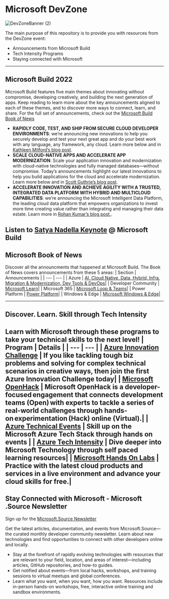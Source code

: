 # Microsoft DevZone
![DevZoneBanner (2)](https://user-images.githubusercontent.com/107423518/173961577-86c33bbf-baa7-4a50-9093-38bba24712cb.png)

The main purpose of this repository is to provide you with resources from the DevZone event:
- Announcements from Microsoft Build
- Tech Intensity Programs
- Staying connected with Microsoft




<!--

    | Header 1 | Header 2 |
    | ----| ---|
    |Loooooooooooooong item 1 | looooooooooong item 2 | 

    [Contact Us](mailto:usdev@microsoft.com)


- [Microsoft Azure Training Days :](#microsoft-azure-training-days)
  - ["Awesome" Field Contributions](#%22awesome%22-field-contributions)
  - [Azure Training Day - Baseline Events](#azure-training-day---baseline-events)
  - [| Azure Training Day - Baseline Events | Azure Training Day - Baseline Events FY20H2 |](#azure-training-day---baseline-events--azure-training-day---baseline-events-fy20h2)
  - [Learn AI-Knowledge Mining Bootcamp](#learn-ai-knowledge-mining-bootcamp)
  - [Microsoft GitHub Repos](#microsoft-github-repos)
  - [Microsoft Hands-on Labs](#microsoft-hands-on-labs)
  - [Other Assets](#other-assets)

---

-->
---
## Microsoft Build 2022
Microsoft Build features five main themes about innovating without compromise, developing creatively, and building the next generation of apps. Keep reading to learn more about the key announcements aligned to each of these themes, and to discover more ways to connect, learn, and share. For the full set of announcements, check out the [Microsoft Build Book of News](https://news.microsoft.com/build-2022-book-of-news/)

- **RAPIDLY CODE, TEST, AND SHIP FROM SECURE CLOUD DEVELOPER ENVIRONMENTS**: we’re announcing new innovations to help you securely develop and test your next great app and do your best work with any language, any framework, any cloud. Learn more below and in [Kathleen Mitford’s blog post](https://aka.ms/Build22/Theme1Blog). 
- **SCALE CLOUD-NATIVE APPS AND ACCELERATE APP MODERNIZATION**: Scale your application innovation and modernization with cloud-native technologies and fully managed databases—without compromise. Today’s announcements highlight our latest innovations to help you build applications for the cloud and accelerate modernization. Learn more below and in [Scott Guthrie’s blog post](https://aka.ms/Build22/Theme2Blog). 
- **ACCELERATE INNOVATION AND ACHIEVE AGILITY WITH A TRUSTED, INTEGRATED DATA PLATFORM WITH HYBRID AND MULTICLOUD CAPABILITIES**: we’re announcing the Microsoft Intelligent Data Platform, the leading cloud data platform that empowers organizations to invest more time creating value rather than integrating and managing their data estate. Learn more in [Rohan Kumar’s blog post.](https://azure.microsoft.com/en-us/blog/introducing-the-microsoft-intelligent-data-platform/).

Listen to [Satya Nadella Keynote](https://mybuild.microsoft.com/en-US/sessions/68db9504-7c75-4a73-8562-dbbd669a3e1f?source=sessions) @ Microsoft Build
---

## Microsoft Book of News 
Discover all the announcments that happened at Microsoft Build. The Book of News covers announcements from these 5 areas:
| Section | Announcements |
| --- | --- |
| Azure | [AI, Cloud Native, Data, Hybrid, Infra, Migration & Modernization, Dev Tools & DevOps](https://news.microsoft.com/build-2022-book-of-news/#a-11-azure-ai)|
| Developer Community | [Microsoft Learn](https://news.microsoft.com/build-2022-book-of-news/#a-21-microsoft-learn-)|
| Microsoft 365 | [Microsoft Loop & Teams](https://news.microsoft.com/build-2022-book-of-news/#a-31-microsoft-loop)|
| Power Platform | [Power Platform](https://news.microsoft.com/build-2022-book-of-news/#a-41-power-platform)|
| Windows & Edge | [Microsoft Windows & Edge](https://news.microsoft.com/build-2022-book-of-news/#a-51-microsoft-edge)|

---

## Discover. Learn. Skill through Tech Intensity
Learn with Microsoft through these programs to take your technical skills to the next level!
| Program | Details |
| --- | --- | 
| [Azure Innovation Challenge](https://aka.ms/azureinnovationchallenge) | If you like tackling tough biz problems and solving for complex technical scenarios in creative ways, then join the first Azure Innovation Challenge today|
| [Microsoft OpenHack](aka.ms/MSUSOpenHack) | Microsoft OpenHack is a developer-focused engagement that connects development teams (Open) with experts to tackle a series of real-world challenges through hands-on experimentation (Hack) online (Virtual).|
| [Azure Technical Events](aka.ms/azuretechevents) | Skill up on the Microsoft Azure Tech Stack through hands on events |
| [Azure Tech Intensity](aka.ms/azuretechintensity) | Dive deeper into Microsoft Technology through self paced learning resources|
| [Microsoft Hands On Labs](https://www.microsoft.com/handsonlabs) | Practice with the latest cloud products and services in a live environment and advance your cloud skills for free.|
---

## Stay Connected with Microsoft - Microsoft .Source Newsletter
Sign up for the [Microsoft.Source Newsletter](https://azure.microsoft.com/en-us/resources/join-the-azure-developer-community/)

Get the latest articles, documentation, and events from Microsoft.Source—the curated monthly developer community newsletter. Learn about new technologies and find opportunities to connect with other developers online and locally.

- Stay at the forefront of rapidly evolving technologies with resources that are relevant to your field, location, and areas of interest—including articles, GitHub repositories, and how-to guides.
- Get notified about events—from local hacks, workshops, and training sessions to virtual meetups and global conferences.
- Learn what you want, when you want, how you want. Resources include in-person hands-on workshops, free, interactive online training and sandbox environments.


<!--

 Command | Description | New |
| --------------------- | --------------------- | --|
| `git status` | List all *new or modified* files |
| `git diff` | Show file differences that **haven't been** staged |



|             |          Grouping           ||
First Header  | Second Header | Third Header |
 ------------ | :-----------: | -----------: |
Content       |          *Long Cell*        ||
Content       |   **Cell**    |         Cell |


|             |          Grouping           ||
First Header  | Second Header | Third Header |
 ------------ | :-----------: | -----------: |
 [Azure Samples](https://github.com/azure-samples)       |          Microsoft Azure code samples and examples in .NET, Java, Python, Node.js, PHP and Ruby        | Column S|
[Azure Samples](https://github.com/azure-samples)       |          Series of workshops for hands-on experience working with Azure Cosmos DB using the SQL API, JavaScript and .NET Core SDK.          | Column S|
Content       |   **Cell**    |         Cell |

>
